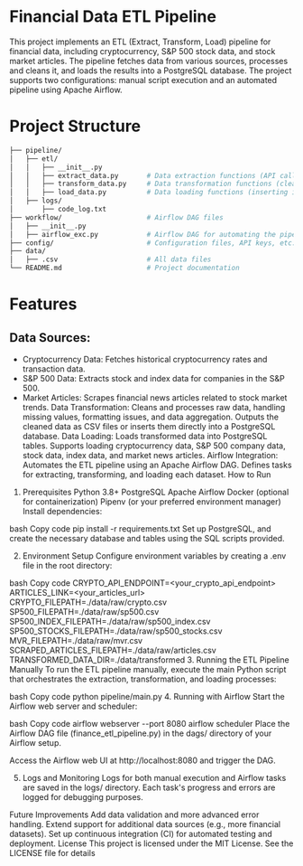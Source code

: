# Financial Data ETL Pipeline
This project implements an ETL (Extract, Transform, Load) pipeline for financial data, including cryptocurrency, S&P 500 stock data, and stock market articles. The pipeline fetches data from various sources, processes and cleans it, and loads the results into a PostgreSQL database. The project supports two configurations: manual script execution and an automated pipeline using Apache Airflow.

# Project Structure
``` bash
├── pipeline/
│   ├── etl/
│   │   ├── __init__.py
│   │   ├── extract_data.py       # Data extraction functions (API calls, web scraping)
│   │   ├── transform_data.py     # Data transformation functions (cleaning, processing)
│   │   ├── load_data.py          # Data loading functions (inserting into PostgreSQL)
│   ├── logs/
│       ├── code_log.txt
├── workflow/                     # Airflow DAG files
│   ├── __init__.py
│   ├── airflow_exc.py            # Airflow DAG for automating the pipeline
├── config/                       # Configuration files, API keys, etc.
├── data/
│   ├── .csv                      # All data files
└── README.md                     # Project documentation
```
# Features
## Data Sources:
* Cryptocurrency Data: Fetches historical cryptocurrency rates and transaction data.
* S&P 500 Data: Extracts stock and index data for companies in the S&P 500.
* Market Articles: Scrapes financial news articles related to stock market trends.
Data Transformation:
Cleans and processes raw data, handling missing values, formatting issues, and data aggregation.
Outputs the cleaned data as CSV files or inserts them directly into a PostgreSQL database.
Data Loading:
Loads transformed data into PostgreSQL tables.
Supports loading cryptocurrency data, S&P 500 company data, stock data, index data, and market news articles.
Airflow Integration:
Automates the ETL pipeline using an Apache Airflow DAG.
Defines tasks for extracting, transforming, and loading each dataset.
How to Run
1. Prerequisites
Python 3.8+
PostgreSQL
Apache Airflow
Docker (optional for containerization)
Pipenv (or your preferred environment manager)
Install dependencies:

bash
Copy code
pip install -r requirements.txt
Set up PostgreSQL, and create the necessary database and tables using the SQL scripts provided.

2. Environment Setup
Configure environment variables by creating a .env file in the root directory:

bash
Copy code
CRYPTO_API_ENDPOINT=<your_crypto_api_endpoint>
ARTICLES_LINK=<your_articles_url>
CRYPTO_FILEPATH=./data/raw/crypto.csv
SP500_FILEPATH=./data/raw/sp500.csv
SP500_INDEX_FILEPATH=./data/raw/sp500_index.csv
SP500_STOCKS_FILEPATH=./data/raw/sp500_stocks.csv
MVR_FILEPATH=./data/raw/mvr.csv
SCRAPED_ARTICLES_FILEPATH=./data/raw/articles.csv
TRANSFORMED_DATA_DIR=./data/transformed
3. Running the ETL Pipeline Manually
To run the ETL pipeline manually, execute the main Python script that orchestrates the extraction, transformation, and loading processes:

bash
Copy code
python pipeline/main.py
4. Running with Airflow
Start the Airflow web server and scheduler:

bash
Copy code
airflow webserver --port 8080
airflow scheduler
Place the Airflow DAG file (finance_etl_pipeline.py) in the dags/ directory of your Airflow setup.

Access the Airflow web UI at http://localhost:8080 and trigger the DAG.

5. Logs and Monitoring
Logs for both manual execution and Airflow tasks are saved in the logs/ directory. Each task's progress and errors are logged for debugging purposes.

Future Improvements
Add data validation and more advanced error handling.
Extend support for additional data sources (e.g., more financial datasets).
Set up continuous integration (CI) for automated testing and deployment.
License
This project is licensed under the MIT License. See the LICENSE file for details
